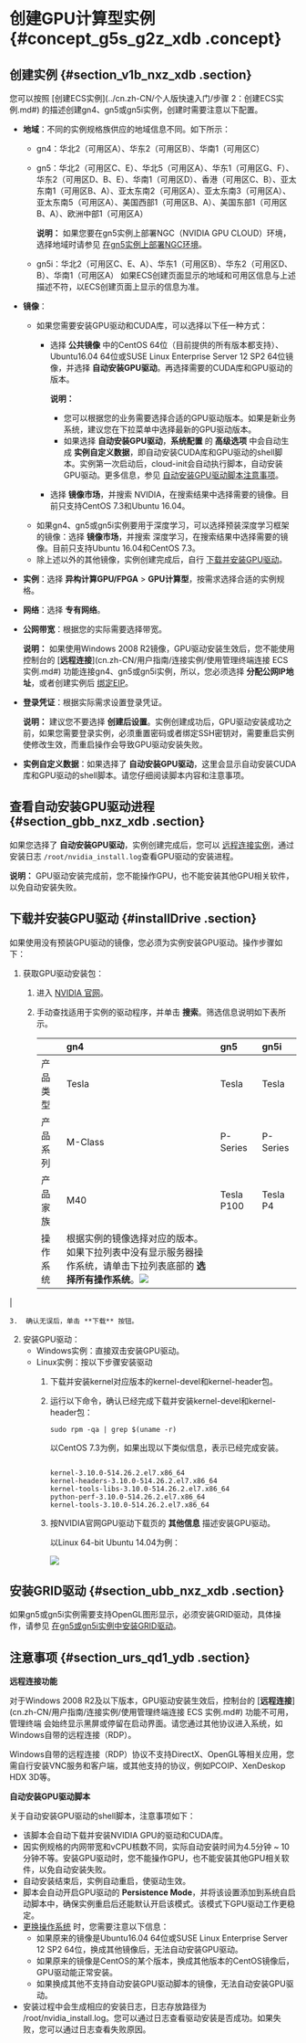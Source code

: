 # 创建GPU计算型实例 {#concept_g5s_g2z_xdb .concept}

## 创建实例 {#section_v1b_nxz_xdb .section}

您可以按照 [创建ECS实例](../cn.zh-CN/个人版快速入门/步骤 2：创建ECS实例.md#) 的描述创建gn4、gn5或gn5i实例，创建时需要注意以下配置。

-   **地域**：不同的实例规格族供应的地域信息不同。如下所示：

    -   gn4：华北2（可用区A）、华东2（可用区B）、华南1（可用区C）
    -   gn5：华北2（可用区C、E）、华北5（可用区A）、华东1（可用区G、F）、华东2（可用区D、B、E）、华南1（可用区D）、香港（可用区C、B）、亚太东南1（可用区B、A）、亚太东南2（可用区A）、亚太东南3（可用区A）、亚太东南5（可用区A）、美国西部1（可用区B、A）、美国东部1（可用区B、A）、欧洲中部1（可用区A）

        **说明：** 如果您要在gn5实例上部署NGC（NVIDIA GPU CLOUD）环境，选择地域时请参见 [在gn5实例上部署NGC环境](https://help.aliyun.com/document_detail/69102.html)。

    -   gn5i：华北2（可用区C、E、A）、华东1（可用区B）、华东2（可用区D、B）、华南1（可用区A）
    如果ECS创建页面显示的地域和可用区信息与上述描述不符，以ECS创建页面上显示的信息为准。

-   **镜像**：
    -   如果您需要安装GPU驱动和CUDA库，可以选择以下任一种方式：
        -   选择 **公共镜像** 中的CentOS 64位（目前提供的所有版本都支持）、Ubuntu16.04 64位或SUSE Linux Enterprise Server 12 SP2 64位镜像，并选择 **自动安装GPU驱动**。再选择需要的CUDA库和GPU驱动的版本。

            **说明：** 

            -   您可以根据您的业务需要选择合适的GPU驱动版本。如果是新业务系统，建议您在下拉菜单中选择最新的GPU驱动版本。
            -   如果选择 **自动安装GPU驱动**，**系统配置** 的 **高级选项** 中会自动生成 **实例自定义数据**，即自动安装CUDA库和GPU驱动的shell脚本。实例第一次启动后，cloud-init会自动执行脚本，自动安装GPU驱动。更多信息，参见 [自动安装GPU驱动脚本注意事项](#GpuDriveScript)。
        -   选择 **镜像市场**，并搜索 NVIDIA，在搜索结果中选择需要的镜像。目前只支持CentOS 7.3和Ubuntu 16.04。
    -   如果gn4、gn5或gn5i实例要用于深度学习，可以选择预装深度学习框架的镜像：选择 **镜像市场**，并搜索 深度学习，在搜索结果中选择需要的镜像。目前只支持Ubuntu 16.04和CentOS 7.3。
    -   除上述以外的其他镜像，实例创建完成后，自行 [下载并安装GPU驱动](#installDrive)。
-   **实例**：选择 **异构计算GPU/FPGA** \> **GPU计算型**，按需求选择合适的实例规格。
-   **网络**：选择 **专有网络**。
-   **公网带宽**：根据您的实际需要选择带宽。

    **说明：** 如果使用Windows 2008 R2镜像，GPU驱动安装生效后，您不能使用控制台的 [**远程连接**](cn.zh-CN/用户指南/连接实例/使用管理终端连接 ECS 实例.md#) 功能连接gn4、gn5或gn5i实例，所以，您必须选择 **分配公网IP地址**，或者创建实例后 [绑定EIP](../../cn.zh-CN/用户指南/绑定EIP.md#)。

-   **登录凭证**：根据实际需求设置登录凭证。

    **说明：** 建议您不要选择 **创建后设置**。实例创建成功后，GPU驱动安装成功之前，如果您需要登录实例，必须重置密码或者绑定SSH密钥对，需要重启实例使修改生效，而重启操作会导致GPU驱动安装失败。

-   **实例自定义数据**：如果选择了 **自动安装GPU驱动**，这里会显示自动安装CUDA库和GPU驱动的shell脚本。请您仔细阅读脚本内容和注意事项。

## 查看自动安装GPU驱动进程 {#section_gbb_nxz_xdb .section}

如果您选择了 **自动安装GPU驱动**，实例创建完成后，您可以 [远程连接实例](cn.zh-CN/用户指南/连接实例/连接实例概述.md#)，通过安装日志 `/root/nvidia_install.log`查看GPU驱动的安装进程。

**说明：** GPU驱动安装完成前，您不能操作GPU，也不能安装其他GPU相关软件，以免自动安装失败。

## 下载并安装GPU驱动 {#installDrive .section}

如果使用没有预装GPU驱动的镜像，您必须为实例安装GPU驱动。操作步骤如下：

1.  获取GPU驱动安装包：
    1.  进入 [NVIDIA 官网](http://www.nvidia.com/Download/index.aspx?lang=cn)。
    2.  手动查找适用于实例的驱动程序，并单击 **搜索**。筛选信息说明如下表所示。

        | |gn4|gn5|gn5i|
        |:-|:--|:--|:---|
        |产品类型|Tesla|Tesla|Tesla|
        |产品系列|M-Class|P-Series|P-Series|
        |产品家族|M40|Tesla P100|Tesla P4|
        |操作系统|根据实例的镜像选择对应的版本。如果下拉列表中没有显示服务器操作系统，请单击下拉列表底部的 **选择所有操作系统**。![](http://static-aliyun-doc.oss-cn-hangzhou.aliyuncs.com/assets/img/9632/5114_zh-CN.png)

|

    3.  确认无误后，单击 **下载** 按钮。
2.  安装GPU驱动：
    -   Windows实例：直接双击安装GPU驱动。
    -   Linux实例：按以下步骤安装驱动
        1.  下载并安装kernel对应版本的kernel-devel和kernel-header包。
        2.  运行以下命令，确认已经完成下载并安装kernel-devel和kernel-header包：

            ```
            sudo rpm -qa | grep $(uname -r)
            ```

            以CentOS 7.3为例，如果出现以下类似信息，表示已经完成安装。

            ```
            
            kernel-3.10.0-514.26.2.el7.x86_64
            kernel-headers-3.10.0-514.26.2.el7.x86_64
            kernel-tools-libs-3.10.0-514.26.2.el7.x86_64
            python-perf-3.10.0-514.26.2.el7.x86_64
            kernel-tools-3.10.0-514.26.2.el7.x86_64
            ```

        3.  按NVIDIA官网GPU驱动下载页的 **其他信息** 描述安装GPU驱动。

            以Linux 64-bit Ubuntu 14.04为例：

            ![](http://static-aliyun-doc.oss-cn-hangzhou.aliyuncs.com/assets/img/9632/5117_zh-CN.png)


## 安装GRID驱动 {#section_ubb_nxz_xdb .section}

如果gn5或gn5i实例需要支持OpenGL图形显示，必须安装GRID驱动，具体操作，请参见 [在gn5或gn5i实例中安装GRID驱动](https://help.aliyun.com/document_detail/66441.html)。

## 注意事项 {#section_urs_qd1_ydb .section}

**远程连接功能**

对于Windows 2008 R2及以下版本，GPU驱动安装生效后，控制台的 [**远程连接**](cn.zh-CN/用户指南/连接实例/使用管理终端连接 ECS 实例.md#) 功能不可用，管理终端 会始终显示黑屏或停留在启动界面。请您通过其他协议进入系统，如Windows自带的远程连接（RDP）。

Windows自带的远程连接（RDP）协议不支持DirectX、OpenGL等相关应用，您需自行安装VNC服务和客户端，或其他支持的协议，例如PCOIP、XenDeskop HDX 3D等。

**自动安装GPU驱动脚本**

关于自动安装GPU驱动的shell脚本，注意事项如下：

-   该脚本会自动下载并安装NVIDIA GPU的驱动和CUDA库。
-   因实例规格的内网带宽和vCPU核数不同，实际自动安装时间为4.5分钟 ~ 10分钟不等。安装GPU驱动时，您不能操作GPU，也不能安装其他GPU相关软件，以免自动安装失败。
-   自动安装结束后，实例自动重启，使驱动生效。
-   脚本会自动开启GPU驱动的 **Persistence Mode**，并将该设置添加到系统自启动脚本中，确保实例重启后还能默认开启该模式。该模式下GPU驱动工作更稳定。
-   [更换操作系统](cn.zh-CN/用户指南/实例/更换操作系统.md#) 时，您需要注意以下信息：
    -   如果原来的镜像是Ubuntu16.04 64位或SUSE Linux Enterprise Server 12 SP2 64位，换成其他镜像后，无法自动安装GPU驱动。
    -   如果原来的镜像是CentOS的某个版本，换成其他版本的CentOS镜像后，GPU驱动能正常安装。
    -   如果换成其他不支持自动安装GPU驱动脚本的镜像，无法自动安装GPU驱动。
-   安装过程中会生成相应的安装日志，日志存放路径为 /root/nvidia\_install.log。您可以通过日志查看驱动安装是否成功。如果失败，您可以通过日志查看失败原因。

